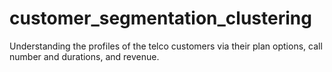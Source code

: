 # customer_segmentation_clustering
Understanding the profiles of the telco customers via their plan options, call number and durations, and revenue. 
